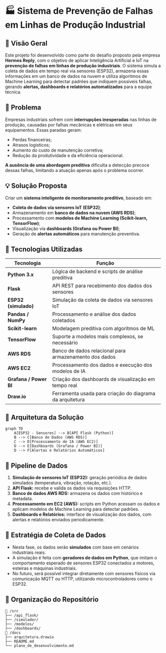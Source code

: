 
# 🏭 Sistema de Prevenção de Falhas em Linhas de Produção Industrial

## 📌 Visão Geral

Este projeto foi desenvolvido como parte do desafio proposto pela empresa **Hermes Reply**, com o objetivo de aplicar Inteligência Artificial e IoT na **prevenção de falhas em linhas de produção industriais**. O sistema simula a coleta de dados em tempo real via sensores (ESP32), armazena essas informações em um banco de dados na nuvem e utiliza algoritmos de Machine Learning para detectar padrões que indiquem possíveis falhas, gerando **alertas, dashboards e relatórios automatizados** para a equipe técnica.

## 🎯 Problema

Empresas industriais sofrem com **interrupções inesperadas** nas linhas de produção, causadas por falhas mecânicas e elétricas em seus equipamentos. Essas paradas geram:

- Perdas financeiras;
- Atrasos logísticos;
- Aumento do custo de manutenção corretiva;
- Redução da produtividade e da eficiência operacional.

**A ausência de uma abordagem preditiva** dificulta a detecção precoce dessas falhas, limitando a atuação apenas após o problema ocorrer.

## 💡 Solução Proposta

Criar um **sistema inteligente de monitoramento preditivo**, baseado em:

- **Coleta de dados via sensores IoT (ESP32)**;
- Armazenamento em **banco de dados na nuvem (AWS RDS)**;
- Processamento com **modelos de Machine Learning (Scikit-learn, TensorFlow)**;
- Visualização via **dashboards (Grafana ou Power BI)**;
- Geração de **alertas automáticos** para manutenção preventiva.

## 🧰 Tecnologias Utilizadas

| Tecnologia        | Função                                                             |
|------------------|--------------------------------------------------------------------|
| **Python 3.x**    | Lógica de backend e scripts de análise preditiva                  |
| **Flask**         | API REST para recebimento dos dados dos sensores                  |
| **ESP32 (simulado)** | Simulação da coleta de dados via sensores IoT                    |
| **Pandas / NumPy**| Processamento e análise dos dados coletados                       |
| **Scikit-learn**  | Modelagem preditiva com algoritmos de ML                          |
| **TensorFlow**    | Suporte a modelos mais complexos, se necessário                   |
| **AWS RDS**       | Banco de dados relacional para armazenamento dos dados            |
| **AWS EC2**       | Processamento dos dados e execução dos modelos de IA              |
| **Grafana / Power BI** | Criação dos dashboards de visualização em tempo real         |
| **Draw.io**       | Ferramenta usada para criação do diagrama da arquitetura          |

## 🧠 Arquitetura da Solução

```
graph TD
    A[ESP32 - Sensores] --> B[API Flask (Python)]
    B --> C[Banco de Dados (AWS RDS)]
    C --> D[Processamento de IA (AWS EC2)]
    D --> E[Dashboards (Grafana / Power BI)]
    D --> F[Alertas e Relatórios Automáticos]
```

## 🔁 Pipeline de Dados

1. **Simulação de sensores IoT (ESP32):** geração periódica de dados simulados (temperatura, vibração, rotação, etc.).
2. **API Flask:** recebe e valida os dados via requisições HTTP.
3. **Banco de dados AWS RDS:** armazena os dados com histórico e metadata.
4. **Processamento em EC2 (AWS):** scripts em Python acessam os dados e aplicam modelos de Machine Learning para detectar padrões.
5. **Dashboards e Relatórios:** interface de visualização dos dados, com alertas e relatórios enviados periodicamente.

## 🔎 Estratégia de Coleta de Dados

- Nesta fase, os dados serão **simulados** com base em cenários industriais reais.
- A simulação é feita com **geradores de dados em Python**, que imitam o comportamento esperado de sensores ESP32 conectados a motores, esteiras e máquinas industriais.
- No futuro, será possível integrar diretamente com sensores físicos via comunicação MQTT ou HTTP, utilizando microcontroladores como o ESP32.



## 📂 Organização do Repositório

```
📁 /src
├── /api_flask/
├── /simulador/
├── /modelos/
├── /dashboards/
📁 /docs
├── arquitetura.drawio
├── README.md
└── plano_de_desenvolvimento.md
```

